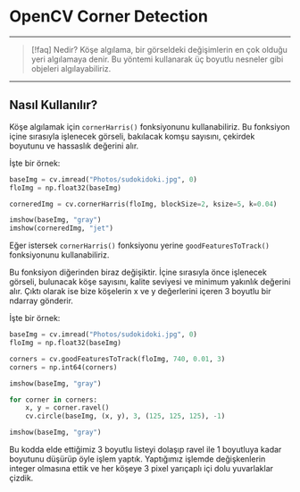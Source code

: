 # OpenCV Corner Detection

---

> [!faq] Nedir?
> Köşe algılama, bir görseldeki değişimlerin en çok olduğu yeri
> algılamaya denir. Bu yöntemi kullanarak üç boyutlu nesneler gibi
> objeleri algılayabiliriz.

---

## Nasıl Kullanılır?

Köşe algılamak için `cornerHarris()` fonksiyonunu kullanabiliriz.
Bu fonksiyon içine sırasıyla işlenecek görseli, bakılacak komşu sayısını,
çekirdek boyutunu ve hassaslık değerini alır.

İşte bir örnek:

```python
baseImg = cv.imread("Photos/sudokidoki.jpg", 0)
floImg = np.float32(baseImg)

corneredImg = cv.cornerHarris(floImg, blockSize=2, ksize=5, k=0.04)

imshow(baseImg, "gray")
imshow(corneredImg, "jet")
```

Eğer istersek `cornerHarris()` fonksiyonu yerine `goodFeaturesToTrack()`
fonksiyonunu kullanabiliriz.

Bu fonksiyon diğerinden biraz değişiktir. İçine sırasıyla önce işlenecek
görseli, bulunacak köşe sayısını, kalite seviyesi ve minimum yakınlık değerini
alır. Çıktı olarak ise bize köşelerin x ve y değerlerini içeren 3 boyutlu bir
ndarray gönderir.

İşte bir örnek:

```python
baseImg = cv.imread("Photos/sudokidoki.jpg", 0)
floImg = np.float32(baseImg)

corners = cv.goodFeaturesToTrack(floImg, 740, 0.01, 3)
corners = np.int64(corners)

imshow(baseImg, "gray")

for corner in corners:
    x, y = corner.ravel()
    cv.circle(baseImg, (x, y), 3, (125, 125, 125), -1)

imshow(baseImg, "gray")
```

Bu kodda elde ettiğimiz 3 boyutlu listeyi dolaşıp ravel ile 1 boyutluya kadar
boyutunu düşürüp öyle işlem yaptık. Yaptığımız işlemde değişkenlerin integer olmasına
ettik ve her köşeye 3 pixel yarıçaplı içi dolu yuvarlaklar çizdik.
